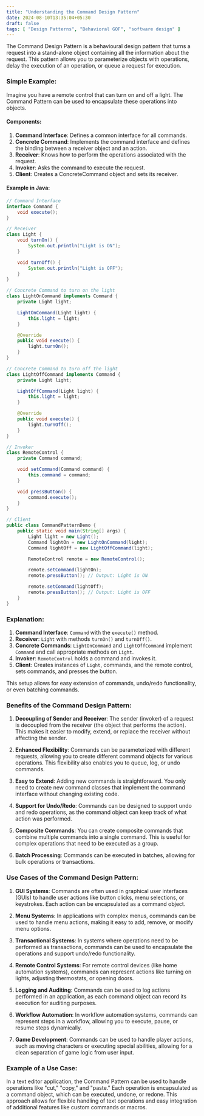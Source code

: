 ```yaml
---
title: "Understanding the Command Design Pattern"
date: 2024-08-10T13:35:04+05:30
draft: false
tags: [ "Design Patterns", "Behavioral GOF", "software design" ]
---
```


The Command Design Pattern is a behavioural design pattern that turns a request into a stand-alone object containing all the information about the request. This pattern allows you to parameterize objects with operations, delay the execution of an operation, or queue a request for execution.

### Simple Example:

Imagine you have a remote control that can turn on and off a light. The Command Pattern can be used to encapsulate these operations into objects.

#### Components:

1. **Command Interface**: Defines a common interface for all commands.
2. **Concrete Command**: Implements the command interface and defines the binding between a receiver object and an action.
3. **Receiver**: Knows how to perform the operations associated with the request.
4. **Invoker**: Asks the command to execute the request.
5. **Client**: Creates a ConcreteCommand object and sets its receiver.

#### Example in Java:

```java
// Command Interface
interface Command {
    void execute();
}

// Receiver
class Light {
    void turnOn() {
        System.out.println("Light is ON");
    }

    void turnOff() {
        System.out.println("Light is OFF");
    }
}

// Concrete Command to turn on the light
class LightOnCommand implements Command {
    private Light light;

    LightOnCommand(Light light) {
        this.light = light;
    }

    @Override
    public void execute() {
        light.turnOn();
    }
}

// Concrete Command to turn off the light
class LightOffCommand implements Command {
    private Light light;

    LightOffCommand(Light light) {
        this.light = light;
    }

    @Override
    public void execute() {
        light.turnOff();
    }
}

// Invoker
class RemoteControl {
    private Command command;

    void setCommand(Command command) {
        this.command = command;
    }

    void pressButton() {
        command.execute();
    }
}

// Client
public class CommandPatternDemo {
    public static void main(String[] args) {
        Light light = new Light();
        Command lightOn = new LightOnCommand(light);
        Command lightOff = new LightOffCommand(light);

        RemoteControl remote = new RemoteControl();

        remote.setCommand(lightOn);
        remote.pressButton(); // Output: Light is ON

        remote.setCommand(lightOff);
        remote.pressButton(); // Output: Light is OFF
    }
}
```

### Explanation:

1. **Command Interface**: `Command` with the `execute()` method.
2. **Receiver**: `Light` with methods `turnOn()` and `turnOff()`.
3. **Concrete Commands**: `LightOnCommand` and `LightOffCommand` implement `Command` and call appropriate methods on `Light`.
4. **Invoker**: `RemoteControl` holds a command and invokes it.
5. **Client**: Creates instances of `Light`, commands, and the remote control, sets commands, and presses the button.

This setup allows for easy extension of commands, undo/redo functionality, or even batching commands.

### Benefits of the Command Design Pattern:

1. **Decoupling of Sender and Receiver**: The sender (invoker) of a request is decoupled from the receiver (the object that performs the action). This makes it easier to modify, extend, or replace the receiver without affecting the sender.

2. **Enhanced Flexibility**: Commands can be parameterized with different requests, allowing you to create different command objects for various operations. This flexibility also enables you to queue, log, or undo commands.

3. **Easy to Extend**: Adding new commands is straightforward. You only need to create new command classes that implement the command interface without changing existing code.

4. **Support for Undo/Redo**: Commands can be designed to support undo and redo operations, as the command object can keep track of what action was performed.

5. **Composite Commands**: You can create composite commands that combine multiple commands into a single command. This is useful for complex operations that need to be executed as a group.

6. **Batch Processing**: Commands can be executed in batches, allowing for bulk operations or transactions.

### Use Cases of the Command Design Pattern:

1. **GUI Systems**: Commands are often used in graphical user interfaces (GUIs) to handle user actions like button clicks, menu selections, or keystrokes. Each action can be encapsulated as a command object.

2. **Menu Systems**: In applications with complex menus, commands can be used to handle menu actions, making it easy to add, remove, or modify menu options.

3. **Transactional Systems**: In systems where operations need to be performed as transactions, commands can be used to encapsulate the operations and support undo/redo functionality.

4. **Remote Control Systems**: For remote control devices (like home automation systems), commands can represent actions like turning on lights, adjusting thermostats, or opening doors.

5. **Logging and Auditing**: Commands can be used to log actions performed in an application, as each command object can record its execution for auditing purposes.

6. **Workflow Automation**: In workflow automation systems, commands can represent steps in a workflow, allowing you to execute, pause, or resume steps dynamically.

7. **Game Development**: Commands can be used to handle player actions, such as moving characters or executing special abilities, allowing for a clean separation of game logic from user input.

### Example of a Use Case:

In a text editor application, the Command Pattern can be used to handle operations like "cut," "copy," and "paste." Each operation is encapsulated as a command object, which can be executed, undone, or redone. This approach allows for flexible handling of text operations and easy integration of additional features like custom commands or macros.
